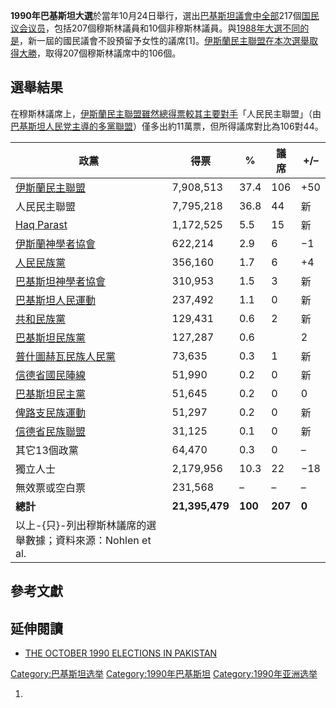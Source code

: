 **1990年巴基斯坦大選**於當年10月24日舉行，選出[巴基斯坦議會中全部](../Page/巴基斯坦議會.md "wikilink")217個[国民议会议员](https://zh.wikipedia.org/wiki/巴基斯坦国民议会 "wikilink")，包括207個穆斯林議員和10個非穆斯林議員。與[1988年大選不同的是](../Page/1988年巴基斯坦大选.md "wikilink")，新一屆的國民議會不設預留予女性的議席\[1\]。[伊斯蘭民主聯盟在本次選舉取得大勝](https://zh.wikipedia.org/wiki/伊斯蘭民主聯盟 "wikilink")，取得207個穆斯林議席中的106個。

## 選舉結果

在穆斯林議席上，[伊斯蘭民主聯盟雖然總得票較其主要對手](https://zh.wikipedia.org/wiki/伊斯蘭民主聯盟 "wikilink")「人民民主聯盟」（由[巴基斯坦人民党主導的多黨聯盟](../Page/巴基斯坦人民党.md "wikilink")）僅多出約11萬票，但所得議席對比為106對44。

| 政黨                                                                | 得票             | %       | 議席      | \+/–  |
| ----------------------------------------------------------------- | -------------- | ------- | ------- | ----- |
| [伊斯蘭民主聯盟](https://zh.wikipedia.org/wiki/伊斯蘭民主聯盟 "wikilink")       | 7,908,513      | 37.4    | 106     | \+50  |
| 人民民主聯盟                                                            | 7,795,218      | 36.8    | 44      | 新     |
| [Haq Parast](https://zh.wikipedia.org/wiki/Haq_Parast "wikilink") | 1,172,525      | 5.5     | 15      | 新     |
| [伊斯蘭神學者協會](https://zh.wikipedia.org/wiki/伊斯蘭神學者協會 "wikilink")     | 622,214        | 2.9     | 6       | −1    |
| [人民民族黨](https://zh.wikipedia.org/wiki/人民民族黨_\(巴基斯坦\) "wikilink")  | 356,160        | 1.7     | 6       | \+4   |
| [巴基斯坦神學者協會](https://zh.wikipedia.org/wiki/巴基斯坦神學者協會 "wikilink")   | 310,953        | 1.5     | 3       | 新     |
| [巴基斯坦人民運動](https://zh.wikipedia.org/wiki/巴基斯坦人民運動 "wikilink")     | 237,492        | 1.1     | 0       | 新     |
| [共和民族黨](https://zh.wikipedia.org/wiki/共和民族黨 "wikilink")           | 129,431        | 0.6     | 2       | 新     |
| [巴基斯坦民族黨](https://zh.wikipedia.org/wiki/巴基斯坦民族黨 "wikilink")       | 127,287        | 0.6     | |2      | \+2   |
| [普什圖赫瓦民族人民黨](https://zh.wikipedia.org/wiki/普什圖赫瓦民族人民黨 "wikilink") | 73,635         | 0.3     | 1       | 新     |
| [信德省國民陣線](https://zh.wikipedia.org/wiki/信德省國民陣線 "wikilink")       | 51,990         | 0.2     | 0       | 新     |
| [巴基斯坦民主黨](https://zh.wikipedia.org/wiki/巴基斯坦民主黨 "wikilink")       | 51,645         | 0.2     | 0       | 0     |
| [俾路支民族運動](https://zh.wikipedia.org/wiki/俾路支民族運動 "wikilink")       | 51,297         | 0.2     | 0       | 新     |
| [信德省民族聯盟](https://zh.wikipedia.org/wiki/信德省民族聯盟 "wikilink")       | 31,125         | 0.1     | 0       | 新     |
| 其它13個政黨                                                           | 64,470         | 0.3     | 0       | –     |
| 獨立人士                                                              | 2,179,956      | 10.3    | 22      | −18   |
| 無效票或空白票                                                           | 231,568        | –       | –       | –     |
| **總計**                                                            | **21,395,479** | **100** | **207** | **0** |
| 以上-{只}-列出穆斯林議席的選舉數據；資料來源：Nohlen et al.                            |                |         |         |       |

## 參考文獻

## 延伸閱讀

  - [THE OCTOBER 1990 ELECTIONS IN
    PAKISTAN](http://pdf.usaid.gov/pdf_docs/PNABP835.pdf)

[Category:巴基斯坦选举](https://zh.wikipedia.org/wiki/Category:巴基斯坦选举 "wikilink")
[Category:1990年巴基斯坦](https://zh.wikipedia.org/wiki/Category:1990年巴基斯坦 "wikilink")
[Category:1990年亚洲选举](https://zh.wikipedia.org/wiki/Category:1990年亚洲选举 "wikilink")

1.